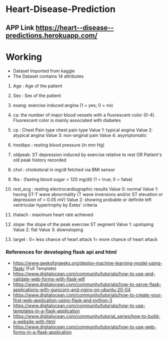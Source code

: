 # Heart-Disease-Prediction

## APP Link      https://heart--disease--predictions.herokuapp.com/

# Working
* Dataset Imported from kaggle
* The Dataset contains 14 attributes
1. Age : Age of the patient
2. Sex : Sex of the patient
3. exang: exercise induced angina (1 = yes; 0 = no)
4. ca: the number of major blood vessels with a fluorescent color (0-4). Fluorescent color is mainly associated with diabetes
5. cp : Chest Pain type chest pain type
    Value 1: typical angina
    Value 2: atypical angina
    Value 3: non-anginal pain
    Value 4: asymptomatic
6. trestbps : resting blood pressure (in mm Hg)
7. oldpeak: ST depression induced by exercise relative to rest OR Patient's old peak history recorded
8. chol : cholestoral in mg/dl fetched via BMI sensor
9. fbs : (fasting blood sugar > 120 mg/dl) (1 = true; 0 = false)
10. rest_ecg : resting electrocardiographic results
    Value 0: normal
    Value 1: having ST-T wave abnormality (T wave inversions and/or ST elevation or depression of > 0.05 mV)
    Value 2: showing probable or definite left ventricular hypertrophy by Estes' criteria
11. thalach : maximum heart rate achieved
12. slope: the slope of the peak exercise ST segment
    Value 1: upsloping
    Value 2: flat
    Value 3: downsloping

13. target : 0= less chance of heart attack 1= more chance of heart attack





### References for developing flask api and html
*   https://www.geeksforgeeks.org/deploy-machine-learning-model-using-flask/   (Full Template)
*   https://www.digitalocean.com/community/tutorials/how-to-use-and-validate-web-forms-with-flask-wtf
*   https://www.digitalocean.com/community/tutorials/how-to-serve-flask-applications-with-gunicorn-and-nginx-on-ubuntu-20-04
*   https://www.digitalocean.com/community/tutorials/how-to-create-your-first-web-application-using-flask-and-python-3
*   https://www.digitalocean.com/community/tutorials/how-to-use-templates-in-a-flask-application
*   https://www.digitalocean.com/community/tutorial_series/how-to-build-a-website-with-html
*   https://www.digitalocean.com/community/tutorials/how-to-use-web-forms-in-a-flask-application
